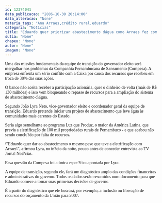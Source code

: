 ```yaml
---
id: 12374041
data_publicacao: "2006-10-30 20:14:00"
data_alteracao: "None"
materia_tags: "Ana Arraes,crédito rural,eduardo"
categoria: "Notícias"
title: "Eduardo quer priorizar abastecimento dágua como Arraes fez com eletrificação rural"
sutia: "None"
chapeu: "None"
autor: "None"
imagem: "None"
---
```

<p><P><FONT face=Verdana>Uma das missões fundamentais da equipe de transição do governador eleito será mergulhar nos problemas da Companhia Pernambucana de Saneamento (Compesa). A empresa enfrenta um sério conflito com a Caixa por causa dos recursos que recebeu em troca de 30% das suas ações.</FONT></P></p>
<p><P><FONT face=Verdana>O banco não aceita receber a participação acionária, quer o dinheiro de volta (mais de R$ 130 milhões) e isso vem bloqueando o repasse de recursos para a ampliação do sistema de abastecimento d\água.</FONT></P></p>
<p><P><FONT face=Verdana>Segundo João Lyra Neto, vice-governador eleito e coordenador geral da equipe de transição, Eduardo pretende iniciar um projeto de abastecimento que leve água às comunidades mais carentes do Estado.</FONT></P></p>
<p><P><FONT face=Verdana>Seria algo semelhante ao programa Luz que Produz, o maior da América Latina, que previa a eletrificação de 100 mil propriedades rurais de Pernambuco - e que acabou não sendo conclu?do por falta de recursos.</FONT></P></p>
<p><P><FONT face=Verdana>\"Eduardo quer dar ao abastecimento o mesmo peso que teve a eletrificação com Arraes\", afirmou Lyra, no in?cio da noite, pouco antes de conceder entrevista ao TV Jornal Not?cias.</FONT></P></p>
<p><P><FONT face=Verdana>Essa questão da Compesa foi a única espec?fica apontada por Lyra. </FONT></P></p>
<p><P><FONT face=Verdana>A equipe de transição, segundo ele, fará um diagnóstico amplo das condições financeiras e administrativas do governo. Todos os dados serão resumidos num documento para que Eduardo comece a tomar suas primeiras decisões de governo.</FONT></P></p>
<p><P><FONT face=Verdana>É a partir do diagnóstico que ele buscará, por exemplo, a inclusão ou liberação de recursos do orçamento da União para 2007.</FONT></P> </p>
